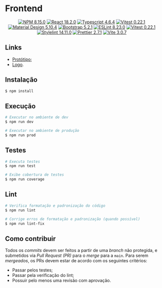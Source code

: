 # Frontend
<p align="center">
  <a href="https://www.npmjs.com/" target="_blank"><img src="https://img.shields.io/badge/npm-8.15.0-blue" alt="NPM 8.15.0" /></a>
  <a href="https://pt-br.reactjs.org/" target="_blank"><img src="https://img.shields.io/badge/React-18.2.0-blue" alt="React 18.2.0" /></a>
  <a href="https://www.typescriptlang.org/" target="_blank"><img src="https://img.shields.io/badge/TypeScript-v4.6.4-blue" alt="Typescript 4.6.4" /></a>
  <a href="https://vitest.dev/" target="_blank"><img src="https://img.shields.io/badge/Vitest-v0.22.1-blue" alt="Vitest 0.22.1" /></a>
  <a href="https://material.io/" target="_blank"><img src="https://img.shields.io/badge/Material Design-v5.10.4-blue" alt="Material Design 5.10.4" /></a>
  <a href="https://getbootstrap.com/" target="_blank"><img src="https://img.shields.io/badge/Bootstrap-v5.2.1-blue" alt="Bootstrap 5.2.1" /></a>
  <a href="https://eslint.org/" target="_blank"><img src="https://img.shields.io/badge/ESLint-v8.23.0-blue" alt="ESLint 8.23.0" /></a>
  <a href="https://vitest.dev/" target="_blank"><img src="https://img.shields.io/badge/Vitest-v0.22.1-blue" alt="Vitest 0.22.1" /></a>
  <a href="https://stylelint.io/" target="_blank"><img src="https://img.shields.io/badge/Stylelint-v14.11.0-blue" alt="Stylelint 14.11.0" /></a>
  <a href="https://prettier.io/" target="_blank"><img src="https://img.shields.io/badge/Prettier-v2.7.1-blue" alt="Prettier 2.7.1" /></a>
  <a href="https://vitejs.dev/" target="_blank"><img src="https://img.shields.io/badge/Vite-v3.0.7-blue" alt="Vite 3.0.7" /></a>
</p>

## Links
* [Protótipo](https://www.figma.com/file/j2yQ8paIOmyaE0sPTv3wHC/posgress?node-id=0%3A1);
* [Logo](https://www.canva.com/design/DAFLwlGOsJs/wcH0fLJuByu4h5xmKGiQTQ/edit?utm_content=DAFLwlGOsJs&utm_campaign=designshare&utm_medium=link2&utm_source=sharebutton).

## Instalação
```bash
$ npm install
```

## Execução 
```bash
# Executar no ambiente de dev
$ npm run dev 

# Executar no ambiente de produção
$ npm run prod 
```

## Testes
```bash
# Executa testes
$ npm run test

# Exibe cobertura de testes
$ npm run coverage
```

## Lint
```bash
# Verifica formatação e padronização do código
$ npm run lint

# Corrige erros de formatação e padronização (quando possível)
$ npm run lint-fix
```

## Como contribuir
Todos os _commits_ devem ser feitos a partir de uma _branch_ não protegida, e submetidos via _Pull Request (PR)_ para o _merge_ para a `main`. Para serem _mergeados_, os PRs devem estar de acordo com os seguintes critérios:
* Passar pelos testes; 
* Passar pela verificação do lint;
* Possuir pelo menos uma revisão com aprovação.
